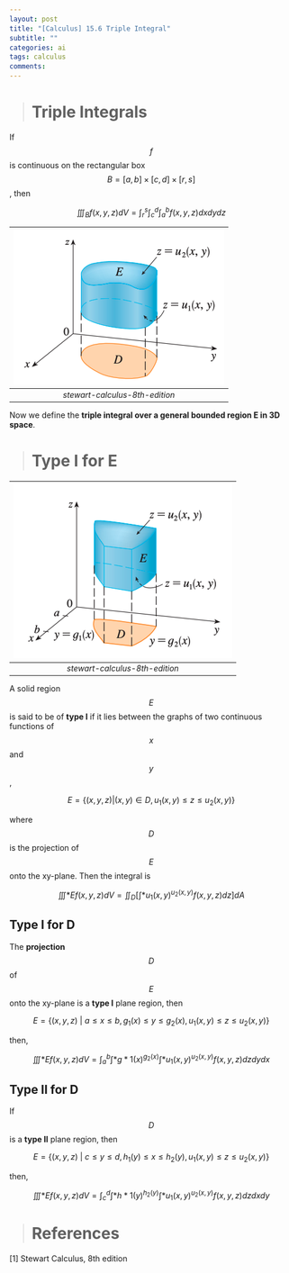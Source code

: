 ```yaml
---
layout: post
title: "[Calculus] 15.6 Triple Integral"
subtitle: ""
categories: ai
tags: calculus
comments:
---
```


> # Triple Integrals

If $$f$$ is continuous on the rectangular box $$B = [a,b] \times [c,d] \times [r,s]$$, then

$$ \iiint_B f(x,y,z)dV = \int_r^s \int_c^d \int_a^b f(x,y,z)dxdydz $$

| ![joint](/assets/img/MATH/calculus/ch15_6.png) |
| :--------------------------------------------: |
|         _stewart-calculus-8th-edition_         |

Now we define the **triple integral over a general bounded region E in 3D space**.

> # Type I for E

| ![joint](/assets/img/MATH/calculus/ch15_7.png) |
| :--------------------------------------------: |
|         _stewart-calculus-8th-edition_         |

A solid region $$E$$ is said to be of **type I** if it lies between the graphs of two continuous functions of $$x$$ and $$y$$,

$$ E = \{ (x,y,z) \vert (x,y) \in D, u_1(x,y) \leq z \leq u_2(x,y) \} $$

where $$D$$ is the projection of $$E$$ onto the xy-plane. Then the integral is

$$ \iiint*E f(x,y,z)dV = \iint_D \left[ \int*{u_1(x,y)}^{u_2(x,y)} f(x,y,z)dz \right]dA $$

## Type I for D

The **projection** $$D$$ of $$E$$ onto the xy-plane is a **type I** plane region, then

$$ E = \{ (x,y,z)\ \vert\ a \leq x \leq b, g_1(x) \leq y \leq g_2(x), u_1(x,y) \leq z \leq u_2(x,y) \} $$

then,

$$ \iiint*E f(x,y,z)dV = \int_a^b \int*{g*1(x)}^{g_2(x)}\int*{u_1(x,y)}^{u_2(x,y)}f(x,y,z)dzdydx $$

## Type II for D

If $$D$$ is a **type II** plane region, then

$$ E = \{ (x,y,z)\ \vert \ c \leq y \leq d, h_1(y) \leq x \leq h_2(y), u_1(x,y) \leq z \leq u_2(x,y) \} $$

then,

$$ \iiint*E f(x,y,z)dV = \int_c^d \int*{h*1(y)}^{h_2(y)}\int*{u_1(x,y)}^{u_2(x,y)}f(x,y,z)dzdxdy $$

> # References

[1] Stewart Calculus, 8th edition
